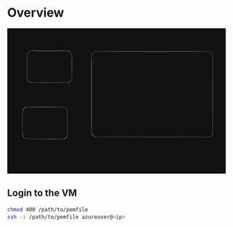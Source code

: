 # Overview

![Architecture](imgs/arch.png)

## Login to the VM
```bash
chmod 400 /path/to/pemfile
ssh -i /path/to/pemfile azureuser@<ip>
```